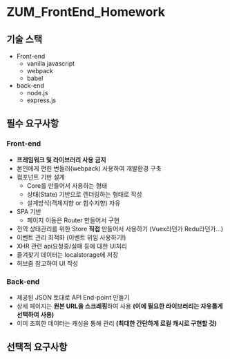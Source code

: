 # ZUM_FrontEnd_Homework

## 기술 스택
- Front-end
  - vanilla javascript
  - webpack
  - babel
- back-end
  - node.js
  - express.js

## 필수 요구사항
### Front-end
- **프레임워크 및 라이브러리 사용 금지**
- 본인에게 편한 번들러(webpack) 사용하여 개발환경 구축
- 컴포넌트 기반 설계
  - Core를 만들어서 사용하는 형태
  - 상태(State) 기반으로 렌더링하는 형태로 작성
  - 설계방식(객체지향 or 함수지향) 자유
- SPA 기반
  - 페이지 이동은 Router 만들어서 구현
- 전역 상태관리를 위한 Store **직접** 만들어서 사용하기 (Vuex라던가 Redu라던가...)
- 이벤트 관리 최적화 (이벤트 위임 사용하기!)
- XHR 관련 api요청중/실패 등에 대한 UI처리
- 즐겨찾기 데이터는 localstorage에 저장
- 허브줌 참고하여 UI 작성
### Back-end
- 제공된 JSON 토대로 API End-point 만들기
- 상세 페이지는 **원본 URL을 스크래핑**하여 사용 **(이에 필요한 라이브러리는 자유롭게 선택하여 사용)**
- 이미 조회한 데이터는 캐싱을 통해 관리 **(최대한 간단하게 로컬 캐시로 구현할 것)**

## 선택적 요구사항
